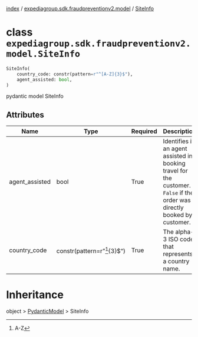 [index](index.md) /
[expediagroup.sdk.fraudpreventionv2.model](expediagroup.sdk.fraudpreventionv2.model.md)
/ [SiteInfo](SiteInfo.md)

# class `expediagroup.sdk.fraudpreventionv2.model.SiteInfo`

```python
SiteInfo(
    country_code: constr(pattern=r"^[A-Z]{3}$"),
    agent_assisted: bool,
)
```

pydantic model SiteInfo

## Attributes

| Name           | Type                        | Required | Description                                                                                                               |
| -------------- | --------------------------- | -------- | ------------------------------------------------------------------------------------------------------------------------- |
| agent_assisted | bool                        | True     | Identifies if an agent assisted in booking travel for the customer. `False` if the order was directly booked by customer. |
| country_code   | constr(pattern=r”[^1]{3}$“) | True     | The alpha-3 ISO code that represents a country name.                                                                      |

# Inheritance

object > [PydanticModel](PydanticModel.md) > SiteInfo

[^1]: A-Z
